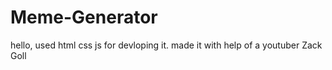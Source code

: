 # Meme-Generator
hello, used html css js for devloping it.
made it with help of a youtuber Zack Goll
